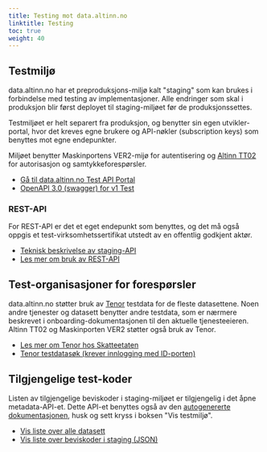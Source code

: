 ```yaml
---
title: Testing mot data.altinn.no
linktitle: Testing
toc: true
weight: 40
---
```


## Testmiljø

data.altinn.no har et preproduksjons-miljø kalt "staging" som kan brukes i forbindelse med testing av implementasjoner. Alle endringer som skal i produksjon blir først deployet til staging-miljøet før de produksjonssettes. 

Testmiljøet er helt separert fra produksjon, og benytter sin egen utvikler-portal, hvor det kreves egne brukere og API-nøkler (subscription keys) som benyttes mot egne endepunkter.

Miljøet benytter Maskinportens VER2-mijø for autentisering og [Altinn TT02](https://tt02.altinn.no) for autorisasjon og samtykkeforespørsler. 

* [Gå til data.altinn.no Test API Portal](https://test.data.altinn.no/)
* [OpenAPI 3.0 (swagger) for v1 Test](https://api-test.data.altinn.no/v1/public/metadata/oas/json)

### REST-API

For REST-API er det et eget endepunkt som benyttes, og det må også oppgis et test-virksomhetssertifikat utstedt av en offentlig godkjent aktør.

* [Teknisk beskrivelse av staging-API](https://test.data.altinn.no/apis)
* [Les mer om bruk av REST-API](../bruke-rest-api)

## Test-organisasjoner for forespørsler

data.altinn.no støtter bruk av [Tenor](https://www.digdir.no/felleslosninger/tenor-testdatasok/1284) testdata for de fleste datasettene. Noen andre tjenester og datasett benytter andre testdata, som er nærmere beskrevet i onboarding-dokumentasjonen til den aktuelle tjenesteeieren. Altinn TT02 og Maskinporten VER2 støtter også bruk av Tenor.

* [Les mer om Tenor hos Skatteetaten](https://www.skatteetaten.no/skjema/testdata/)
* [Tenor testdatasøk (krever innlogging med ID-porten)](https://testdata.skatteetaten.no/web/testnorge/)

## Tilgjengelige test-koder

Listen av tilgjengelige beviskoder i staging-miljøet er tilgjengelig i det åpne metadata-API-et. Dette API-et benyttes også av den [autogenererte dokumentasjonen](/beviskoder/), husk og sett kryss i boksen "Vis testmiljø".

* [Vis liste over alle datasett](/beviskoder/)
* [Vis liste over beviskoder i staging (JSON)](https://test-api.data.altinn.no/v1/public/metadata/evidencecodes)

<!-- 

TODO! Oppdater denne 

## Bruke Postman for testing

Det er utarbeidet en collection med forespørsler i [Postman](https://www.getpostman.com/) som fritt kan lastes ned og benyttes for testing mot eBevis REST API. Se Github-lenken under for mer informasjon.

* [Postman-collection på Github - OBS: Vil bli oppdatert til å gå mot nye miljøer før slutten av 2020](https://github.com/Altinn/eBevis)
* [Last ned Postman](https://www.getpostman.com/)

-->